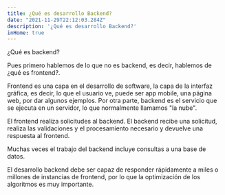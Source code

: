 ```yaml
---
title: ¿Qué es desarrollo Backend?
date: "2021-11-29T22:12:03.284Z"
description: '¿Qué es desarrollo Backend?'
inHome: true
---
```


¿Qué es backend?

Pues primero hablemos de lo que no es backend, es decir, hablemos de ¿qué es frontend?. 

Frontend es una capa en el desarrollo de software, la capa de la interfaz gráfica, es decir, lo que el usuario ve, puede ser app mobile, una página web, por dar algunos ejemplos. Por otra parte, backend es el servicio que se ejecuta en un servidor, lo que normalmente llamamos "la nube".

El frontend realiza solicitudes al backend. El backend recibe una solicitud, realiza las validaciones y el procesamiento necesario y devuelve una respuesta al frontend.

Muchas veces el trabajo del backend incluye consultas a una base de datos.

El desarrollo backend debe ser capaz de responder rápidamente a miles o millones de instancias de frontend, por lo que la optimización de los algoritmos es muy importante.